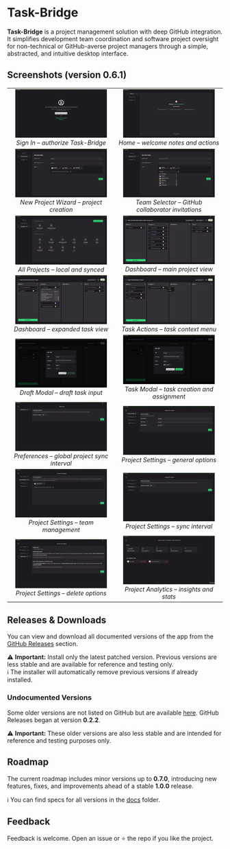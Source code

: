# Task-Bridge

**Task-Bridge** is a project management solution with deep GitHub integration. It simplifies development team coordination and software project oversight for non-technical or GitHub-averse project managers through a simple, abstracted, and intuitive desktop interface.

## Screenshots (version 0.6.1)

<table>
  <tr>
    <td align="center" width="50%">
      <img src="./doc/screenshots/0-sign-in.png" width="90%"/><br/>
      <em>Sign In – authorize Task-Bridge</em>
    </td>
    <td align="center" width="50%">
      <img src="./doc/screenshots/1-home-screen.png" width="90%"/><br/>
      <em>Home – welcome notes and actions</em>
    </td>
  </tr>
  <tr>
    <td align="center">
      <img src="./doc/screenshots/2-new-project-wizard.png" width="90%"/><br/>
      <em>New Project Wizard – project creation</em>
    </td>
    <td align="center">
      <img src="./doc/screenshots/3-team-selector-in-new-project-wizard.png" width="90%"/><br/>
      <em>Team Selector – GitHub collaborator invitations</em>
    </td>
  </tr>
  <tr>
    <td align="center">
      <img src="./doc/screenshots/4-all-projects-view-screen.png" width="90%"/><br/>
      <em>All Projects – local and synced</em>
    </td>
    <td align="center">
      <img src="./doc/screenshots/5-project-dashboard.png" width="90%"/><br/>
      <em>Dashboard – main project view</em>
    </td>
  </tr>
  <tr>
    <td align="center">
      <img src="./doc/screenshots/6-project-dashboard-with-expanded-task.png" width="90%"/><br/>
      <em>Dashboard – expanded task view</em>
    </td>
    <td align="center">
      <img src="./doc/screenshots/7-project-dashboard-with-expanded-task-context-menu.png" width="90%"/><br/>
      <em>Task Actions – task context menu</em>
    </td>
  </tr>
  <tr>
    <td align="center">
      <img src="./doc/screenshots/8-draft-task-creation-modal.png" width="90%"/><br/>
      <em>Draft Modal – draft task input</em>
    </td>
    <td align="center">
      <img src="./doc/screenshots/9-task-creation-modal.png" width="90%"/><br/>
      <em>Task Modal – task creation and assignment</em>
    </td>
  </tr>

  <tr>
    <td align="center">
      <img src="./doc/screenshots/10-app-preferences-global-project-sync-interval.png" width="90%"/><br/>
      <em>Preferences – global project sync interval</em>
    </td>
    <td align="center">
      <img src="./doc/screenshots/11-project-settings-general.png" width="90%"/><br/>
      <em>Project Settings – general options</em>
    </td>
  </tr>
  <tr>
    <td align="center">
      <img src="./doc/screenshots/12-project-settings-team-management.png" width="90%"/><br/>
      <em>Project Settings – team management</em>
    </td>
    <td align="center">
      <img src="./doc/screenshots/13-project-settings-sync-interval.png" width="90%"/><br/>
      <em>Project Settings – sync interval</em>
    </td>
  </tr>
  <tr>
    <td align="center">
      <img src="./doc/screenshots/14-project-settings-delete-options.png" width="90%"/><br/>
      <em>Project Settings – delete options</em>
    </td>
    <td align="center">
      <img src="./doc/screenshots/15-project-analytics.png" width="90%"/><br/>
      <em>Project Analytics – insights and stats</em>
    </td>
  </tr>
</table>

## Releases & Downloads

You can view and download all documented versions of the app from the [GitHub Releases](https://github.com/russellgn/task-bridge/releases) section.

⚠️ **Important:** Install only the latest patched version. Previous versions are less stable and are available for reference and testing only.  
ℹ️ The installer will automatically remove previous versions if already installed.

### Undocumented Versions

Some older versions are not listed on GitHub but are available [here](https://drive.google.com/drive/folders/1i988b_XsgcZ_Q5wK7dM5CCH7DYNJDwfV?usp=sharing). GitHub Releases began at version **0.2.2**.

⚠️ **Important:** These older versions are also less stable and are intended for reference and testing purposes only.

## Roadmap

The current roadmap includes minor versions up to **0.7.0**, introducing new features, fixes, and improvements ahead of a stable **1.0.0** release.

ℹ️ You can find specs for all versions in the [docs](https://github.com/RussellGN/Task-Bridge/tree/v0.2.2-alpha/doc) folder.

## Feedback

Feedback is welcome. Open an issue or ⭐ the repo if you like the project.
